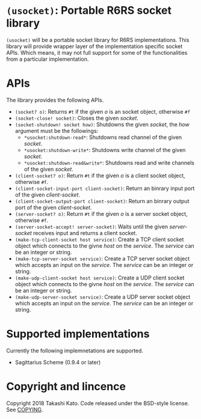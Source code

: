 `(usocket)`: Portable R6RS socket library
=========================================

`(usocket)` will be a portable socket library for R6RS implementations.
This library will provide wrapper layer of the implementation specific
socket APIs. Which means, it may not full support for some of the
functionalities from a particular implementation.

APIs
====

The library provides the following APIs.

- `(socket? o)`:
  Returns `#t` if the given *o* is an socket object, otherwise `#f`
- `(socket-close! socket)`:
  Closes the given *socket*.
- `(socket-shutdown! socket how)`:
  Shutdowns the given *socket*, the *how* argument must be the followings:
  - `*usocket:shutdown-read*`:
	Shutdowns read channel of the given *socket*.
  - `*usocket:shutdown-write*`:
  	Shutdowns write channel of the given *socket*.
  - `*usocket:shutdown-read&write*`:
  	Shutdowns read and write channels of the given *socket*.
- `(client-socket? o)`:
  Return `#t` if the given *o* is a client socket object, otherwise `#f`.
- `(client-socket-input-port client-socket)`:
  Return an binrary input port of the given *client-socket*.
- `(client-socket-output-port client-socket)`:
  Return an binrary output port of the given *client-socket*.
- `(server-socket? o)`:
  Return `#t` if the given *o* is a server socket object, otherwise `#f`.
- `(server-socket-accept! server-socket)`:
  Waits until the given *server-socket* receives input and returns
  a client socket.
- `(make-tcp-client-socket host service)`:
  Create a TCP client socket object which connects to the givne *host* on the
  *service*. The *service* can be an integer or string.
- `(make-tcp-server-socket service)`:
  Create a TCP server socket object which accepts an input on the *service*.
  The *service* can be an integer or string.
- `(make-udp-client-socket host service)`:
  Create a UDP client socket object which connects to the givne *host* on the
  *service*. The *service* can be an integer or string.
- `(make-udp-server-socket service)`:
  Create a UDP server socket object which accepts an input on the *service*.
  The *service* can be an integer or string.

Supported implementations
=========================

Currently the following implemnetations are supported.

- Sagittarius Scheme (0.9.4 or later)

Copyright and lincence
======================

Copyright 2018 Takashi Kato. Code released under the BSD-style
license. See [COPYING](COPYING).
